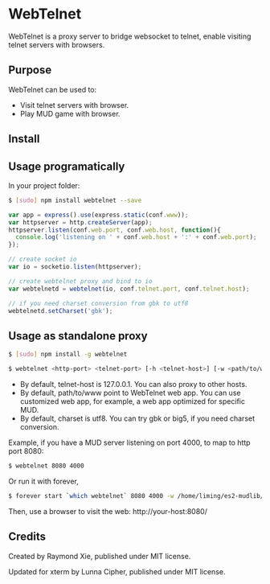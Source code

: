 # WebTelnet

WebTelnet is a proxy server to bridge websocket to telnet, enable visiting telnet servers with browsers.

## Purpose

WebTelnet can be used to:

* Visit telnet servers with browser.
* Play MUD game with browser.

## Install

## Usage programatically

In your project folder:

```bash
$ [sudo] npm install webtelnet --save
```

```javascript
var app = express().use(express.static(conf.www));
var httpserver = http.createServer(app);
httpserver.listen(conf.web.port, conf.web.host, function(){
  console.log('listening on ' + conf.web.host + ':' + conf.web.port);
});

// create socket io
var io = socketio.listen(httpserver);

// create webtelnet proxy and bind to io
var webtelnetd = webtelnet(io, conf.telnet.port, conf.telnet.host);

// if you need charset conversion from gbk to utf8
webtelnetd.setCharset('gbk');
```

## Usage as standalone proxy

```bash
$ [sudo] npm install -g webtelnet
```

```bash
$ webtelnet <http-port> <telnet-port> [-h <telnet-host>] [-w <path/to/www>] ［－c <charset>]
```

* By default, telnet-host is 127.0.0.1. You can also proxy to other hosts.
* By default, path/to/www point to WebTelnet web app. You can use customized web app, for example, a web app optimized for specific MUD.
* By default, charset is utf8. You can try gbk or big5, if you need charset conversion.

Example, if you have a MUD server listening on port 4000, to map to http port 8080:

```bash
$ webtelnet 8080 4000
```

Or run it with forever,
```bash
$ forever start `which webtelnet` 8080 4000 -w /home/liming/es2-mudlib/www
```

Then, use a browser to visit the web: http://your-host:8080/


## Credits

Created by Raymond Xie, published under MIT license.

Updated for xterm by Lunna Cipher, published under MIT license.
